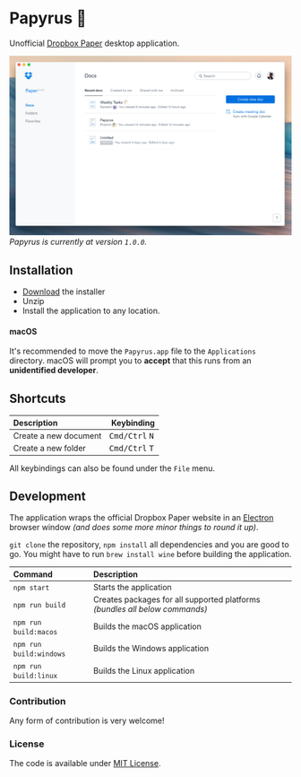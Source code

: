 # Papyrus 📑
Unofficial [Dropbox Paper](https://paper.dropbox.com) desktop application.

![](media/papyrus-preview.png)
*Papyrus is currently at version `1.0.0`.*

## Installation
- [Download](https://github.com/morkro/papyrus/releases/latest) the installer
- Unzip
- Install the application to any location.

#### macOS
It's recommended to move the `Papyrus.app` file to the `Applications` directory. macOS will prompt you to **accept** that this runs from an **unidentified developer**.

## Shortcuts

| Description | Keybinding |
| :--- | :--- |
| Create a new document | <kbd>Cmd/Ctrl</kbd> <kbd>N</kbd> |
| Create a new folder | <kbd>Cmd/Ctrl</kbd> <kbd>T</kbd> |

All keybindings can also be found under the `File` menu.

## Development

The application wraps the official Dropbox Paper website in an [Electron](https://github.com/electron/electron/) browser window _(and does some more minor things to round it up)_.

`git clone` the repository, `npm install` all dependencies and you are good to go. You might have to run `brew install wine` before building the application.

| Command | Description |
| :------ | :---------- |
| `npm start` | Starts the application |
| `npm run build` | Creates packages for all supported platforms _(bundles all below commands)_ |
| `npm run build:macos` | Builds the macOS application |
| `npm run build:windows` | Builds the Windows application |
| `npm run build:linux` | Builds the Linux application |

### Contribution

Any form of contribution is very welcome!

### License

The code is available under [MIT License](LICENSE).
